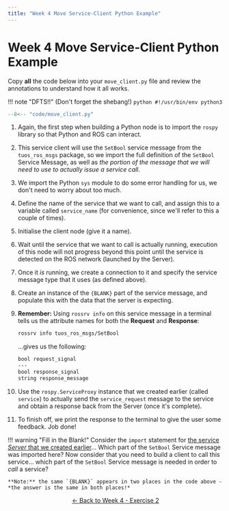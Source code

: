 ```yaml
---  
title: "Week 4 Move Service-Client Python Example"  
---
```


# Week 4 Move Service-Client Python Example

Copy **all** the code below into your `move_client.py` file and review the annotations to understand how it all works.

!!! note "DFTS!!"
    (Don't forget the shebang!)
    ```python
    #!/usr/bin/env python3
    ```

```py title="move_client.py"
--8<-- "code/move_client.py"
```

1. Again, the first step when building a Python node is to import the `rospy` library so that Python and ROS can interact. 

2. This service client will use the `SetBool` service message from the `tuos_ros_msgs` package, so we import the full definition of the `SetBool` Service Message, as well as *the portion of the message that we will need to use to actually issue a service call*.

3. We import the Python `sys` module to do some error handling for us,  we don't need to worry about too much.

4. Define the name of the service that we want to call, and assign this to a variable called `service_name` (for convenience, since we'll refer to this a couple of times). 

5. Initialise the client node (give it a name).

6. Wait until the service that we want to call is actually running, execution of this node will not progress beyond this point until the service is detected on the ROS network (launched by the Server).

7. Once it *is* running, we create a connection to it and specify the service message type that it uses (as defined above).

8. Create an instance of the `{BLANK}` part of the service message, and populate this with the data that the server is expecting.

9. **Remember:** Using `rossrv info` on this service message in a terminal tells us the attribute names for both the **Request** and **Response**:

    ```bash
    rossrv info tuos_ros_msgs/SetBool
    ```
    ...gives us the following:
    ```txt
    bool request_signal
    ---
    bool response_signal
    string response_message
    ```

10. Use the `rospy.ServiceProxy` instance that we created earlier (called `service`) to actually send the `service_request` message to the service and obtain a response back from the Server (once it's complete).

11. To finish off, we print the response to the terminal to give the user some feedback. Job done!

!!! warning "Fill in the Blank!"
    Consider the `import` statement for [the service *Server* that we created earlier](../move_server)... Which part of the `SetBool` Service message was imported here? Now consider that you need to build a client to call this service... which part of the `SetBool` Service message is needed in order to *call* a service? 

    **Note:** the same `{BLANK}` appears in two places in the code above - *the answer is the same in both places!*

<p align="center">
  <a href="../../week4#ex2_ret">&#8592; Back to Week 4 - Exercise 2</a>
</p>